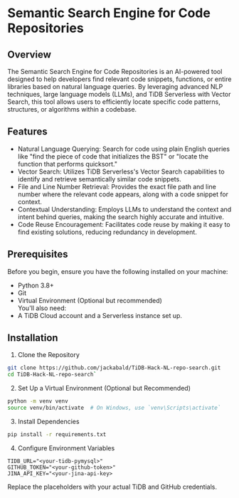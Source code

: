 # Semantic Search Engine for Code Repositories   

## Overview  
The Semantic Search Engine for Code Repositories is an AI-powered tool designed to help developers find relevant code snippets, functions, or entire libraries based on natural language queries. By leveraging advanced NLP techniques, large language models (LLMs), and TiDB Serverless with Vector Search, this tool allows users to efficiently locate specific code patterns, structures, or algorithms within a codebase.

## Features
- Natural Language Querying: Search for code using plain English queries like "find the piece of code that initializes the BST" or "locate the function that performs quicksort."  
- Vector Search: Utilizes TiDB Serverless's Vector Search capabilities to identify and retrieve semantically similar code snippets.  
- File and Line Number Retrieval: Provides the exact file path and line number where the relevant code appears, along with a code snippet for context.  
- Contextual Understanding: Employs LLMs to understand the context and intent behind queries, making the search highly accurate and intuitive.  
- Code Reuse Encouragement: Facilitates code reuse by making it easy to find existing solutions, reducing redundancy in development.  


## Prerequisites  
Before you begin, ensure you have the following installed on your machine:  
- Python 3.8+
- Git
- Virtual Environment (Optional but recommended)  
You'll also need:  
- A TiDB Cloud account and a Serverless instance set up. 
   
## Installation  
1. Clone the Repository  
```bash
git clone https://github.com/jackabald/TiDB-Hack-NL-repo-search.git  
cd TiDB-Hack-NL-repo-search`
```
2. Set Up a Virtual Environment (Optional but Recommended)  
```bash
python -m venv venv  
source venv/bin/activate  # On Windows, use `venv\Scripts\activate`
```
3. Install Dependencies  
```bash
pip install -r requirements.txt
```
4. Configure Environment Variables  
```
TIDB_URL="<your-tidb-pymysql>"
GITHUB_TOKEN="<your-github-token>"
JINA_API_KEY="<your-jina-api-key>
```
Replace the placeholders with your actual TiDB and GitHub credentials.
